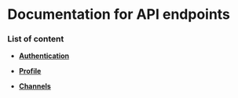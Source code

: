 # Documentation for API endpoints

### List of content 

* **[Authentication](https://github.com/meanwise-eng/meanwise-server/blob/master/docs/auth.md)**

* **[Profile](https://github.com/meanwise-eng/meanwise-server/blob/master/docs/profile.md)**

* **[Channels](https://github.com/meanwise-eng/meanwise-server/blob/master/docs/channels.md)**